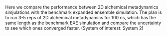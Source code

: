Here we compare the performance between 2D alchemical metadynamics simjulations with the benchmark expanded ensemble simulation. The plan is to run 3-5 reps of 2D alchemical metadynamics for 100 ns, which has the same length as the benchmark EXE simulation and compare the uncertainty to see which ones converged faster. (System of interest: System 2)



